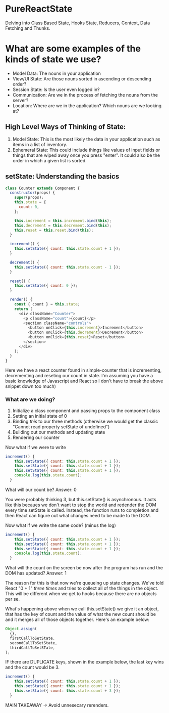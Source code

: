 # PureReactState

Delving into Class Based State, Hooks State, Reducers, Context, Data Fetching and Thunks.

# What are some examples of the kinds of state we use?

- Model Data: The nouns in your application
- View/UI State: Are those nouns sorted in ascending or descending order?
- Session State: Is the user even logged in?
- Communication: Are we in the process of fetching the nouns from the server?
- Location: Where are we in the application? Which nouns are we looking at?

## High Level Ways of Thinking of State:

1. Model State: This is the most likely the data in your application such as items in a list of inventory.
2. Ephemeral State: This could include things like values of input fields or things that are wiped away once you press "enter". It could also be the order in which a given list is sorted.

## setState: Understanding the basics
```javascript
class Counter extends Component {
  constructor(props) {
    super(props);
    this.state = {
      count: 0,
    };

    this.increment = this.increment.bind(this);
    this.decrement = this.decrement.bind(this);
    this.reset = this.reset.bind(this);
  }

  increment() {
    this.setState({ count: this.state.count + 1 });
  }

  decrement() {
    this.setState({ count: this.state.count - 1 });
  }

  reset() {
    this.setState({ count: 0 });
  }

  render() {
    const { count } = this.state;
    return (
      <div className="Counter">
        <p className="count">{count}</p>
        <section className="controls">
          <button onClick={this.increment}>Increment</button>
          <button onClick={this.decrement}>Decrement</button>
          <button onClick={this.reset}>Reset</button>
        </section>
      </div>
    );
  }
}
```
Here we have a react counter found in simple-counter that is incrementing, decrementing and reseting our count in state.
I'm assuming you have a basic knowledge of Javascript and React so I don't have to break the above snippet down too much)

### What are we doing?
1. Initialize a class component and passing props to the component class
2. Setting an initial state of 0
3. Binding *this* to our three methods (otherwise we would get the classic "Cannot read property setState of undefined")
4. Building out our methods and updating state
5. Rendering our counter

Now what if we were to write
```javascript
increment() {
    this.setState({ count: this.state.count + 1 });
    this.setState({ count: this.state.count + 1 });
    this.setState({ count: this.state.count + 1 });
    console.log(this.state.count);
  }
```
What will our count be?
Answer: 0

You were probably thinking 3, but this.setState() is asynchronous. 
It acts like this becaues we don't want to stop the world and redender the DOM every time setState is called.
Instead, the function runs to completion and then React can figure out what changes need to be made to the DOM.

Now what if we write the same code? (minus the log)
```javascript
increment() {
    this.setState({ count: this.state.count + 1 });
    this.setState({ count: this.state.count + 1 });
    this.setState({ count: this.state.count + 1 });
    console.log(this.state.count);
  }
```
What will the count on the screen be now after the program has run and the DOM has updated?
Answer: 1

The reason for this is that now we're queueing up state changes. We've told React "0 + 1" *three times* and tries to collect all of the things in the object. This will be different when we get to hooks because there are no objects per se.  

What's happening above when we call this.setState() we give it an object, that has the key of count and the value of what the new count should be and it merges all of those objects together. Here's an example below:
```javascript
Object.assign(
  {},
  firstCallToSetState,
  secondCallToSetState,
  thirdCallToSetSTate,
);
```

IF there are DUPLICATE keys, shown in the example below, the last key wins and the count would be 3.
```javascript
increment() {
    this.setState({ count: this.state.count + 1 });
    this.setState({ count: this.state.count + 1 });
    this.setState({ count: this.state.count + 3 });
  }
```


MAIN TAKEAWAY -> Avoid unnesecary rerenders. 
